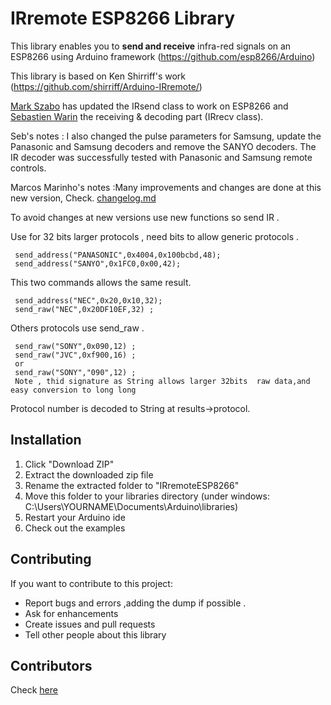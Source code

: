 # IRremote ESP8266 Library

This library enables you to **send and receive** infra-red signals on an ESP8266 using Arduino framework (https://github.com/esp8266/Arduino)

This library is based on Ken Shirriff's work (https://github.com/shirriff/Arduino-IRremote/)

[Mark Szabo](https://github.com/markszabo/IRremoteESP8266) has updated the IRsend class to work on ESP8266 and [Sebastien Warin](https://github.com/sebastienwarin/IRremoteESP8266) the receiving & decoding part (IRrecv class).

Seb's notes : I also changed the pulse parameters for Samsung, update the Panasonic and Samsung decoders and remove the SANYO decoders. The IR decoder was successfully tested with Panasonic and Samsung remote controls.

Marcos Marinho's notes :Many improvements and changes are done at this new version,  Check.  [changelog.md](changelog.md)

To avoid changes at new versions use new functions so send IR . 

Use for 32 bits  larger protocols , need bits to allow generic protocols  . 

     send_address("PANASONIC",0x4004,0x100bcbd,48); 
     send_address("SANYO",0x1FC0,0x00,42); 

This two commands allows the same result. 

     send_address("NEC",0x20,0x10,32); 
     send_raw("NEC",0x20DF10EF,32) ; 

Others protocols use send_raw .
   
     send_raw("SONY",0x090,12) ;
     send_raw("JVC",0xf900,16) ;
     or
     send_raw("SONY","090",12) ;
     Note , thid signature as String allows larger 32bits  raw data,and easy conversion to long long 
     
             
Protocol number is decoded to String at results->protocol. 

## Installation
1. Click "Download ZIP" 
2. Extract the downloaded zip file 
3. Rename the extracted folder to "IRremoteESP8266"
4. Move this folder to your libraries directory (under windows: C:\Users\YOURNAME\Documents\Arduino\libraries\)
5. Restart your Arduino ide
6. Check out the examples

## Contributing
If you want to contribute to this project:
- Report bugs and errors ,adding the dump if possible . 
- Ask for enhancements
- Create issues and pull requests
- Tell other people about this library

## Contributors
Check [here](Contributors.md)
